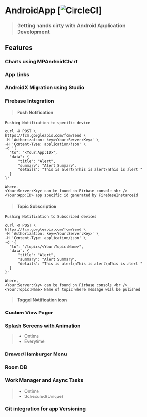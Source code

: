 # AndroidApp [![CircleCI](https://circleci.com/gh/gladed/gradle-android-git-version/tree/master.svg?style=svg)]
>### Getting hands dirty with Android Application Development

## Features
### Charts using MPAndroidChart
### App Links
### AndroidX Migration using Studio
### Firebase Integration
>#### Push Notification

  ```
  Pushing Notification to specific device
  
  curl -X POST \
  https://fcm.googleapis.com/fcm/send \
  -H 'Authorization: key=<Your:Server:Key>' \
  -H 'Content-Type: application/json' \
  -d '{
    "to": "<Your:App:ID>",
    "data": {
        "title": "Alert",
        "summary": "Alert Summary",
        "details": "This is alert\nThis is alert\nThis is alert "
    }
  }'

  Where,
  <Your:Server:Key> can be found on Firbase console <br /> 
  <Your:App:ID> app specific id generated by FirebaseInstanceId
  ```
>####  Topic Subscription
  
  ```
  Pushing Notification to Subscribed devices
  
  curl -X POST \
  https://fcm.googleapis.com/fcm/send \
  -H 'Authorization: key=<Your:Server:Key>' \
  -H 'Content-Type: application/json' \
  -d '{
    "to": "/topics/<Your:Topic:Name>",
    "data": {
        "title": "Alert",
        "summary": "Alert Summary",
        "details": "This is alert\nThis is alert\nThis is alert "
    }
  }'

  Where,
  <Your:Server:Key> can be found on Firbase console <br /> 
  <Your:Topic:Name> Name of topic where message will be pulished
  ```
>#### Toggel Notification icon
### Custom View Pager
### Splash Screens with Animation
  >* Ontime
  >* Everytime
### Drawer/Hamburger Menu
### Room DB
### Work Manager and Async Tasks
  >* Ontime
  >* Scheduled(Unique)
### Git integration for app Versioning
